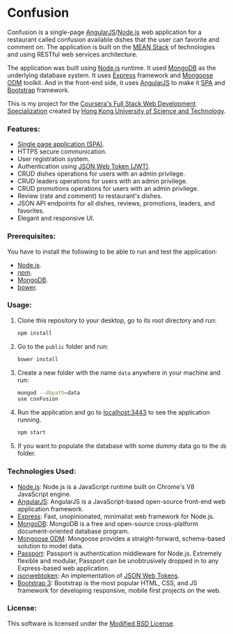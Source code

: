 # Confusion

Confusion is a single-page [AngularJS](https://angularjs.org/)/[Node.js](https://nodejs.org/en/) web application for a restaurant called confusion available dishes that the user can favorite and comment on. The application is built on the [MEAN Stack](<https://en.wikipedia.org/wiki/MEAN_(software_bundle)>) of technologies and using RESTful web services architecture.

The application was built using [Node.js](https://nodejs.org/en/) runtime. It used [MongoDB](https://www.mongodb.com/) as the underlying database system. It uses [Express](https://expressjs.com/) framework and [Mongoose ODM](http://mongoosejs.com/) toolkit. And in the front-end side, it uses [AngularJS](https://angularjs.org/) to make it [SPA](https://en.wikipedia.org/wiki/Single-page_application) and [Bootstrap](http://getbootstrap.com/) framework.

This is my project for the [Coursera's Full Stack Web Development Specialization](https://www.coursera.org/specializations/full-stack-mobile-app-development) created by [Hong Kong University of Science and Technology](http://www.ust.hk/).

### Features:

- [Single page application (SPA)](https://en.wikipedia.org/wiki/Single-page_application).
- HTTPS secure communication.
- User registration system.
- Authentication using [JSON Web Token (JWT)](https://tools.ietf.org/html/rfc7519).
- CRUD dishes operations for users with an admin privilege.
- CRUD leaders operations for users with an admin privilege.
- CRUD promotions operations for users with an admin privilege.
- Review (rate and comment) to restaurant's dishes.
- JSON API endpoints for all dishes, reviews, promotions, leaders, and favorites.
- Elegant and responsive UI.

### Prerequisites:

You have to install the following to be able to run and test the application:

- [Node.js](https://nodejs.org/en/).
- [npm](https://www.npmjs.com/).
- [MongoDB](https://www.mongodb.com/).
- [bower](https://bower.io/).

### Usage:

1. Clone this repository to your desktop, go to its root directory and run:
   ```bash
   npm install
   ```
2. Go to the `public` folder and run:
   ```bash
   bower install
   ```
3. Create a new folder with the name `data` anywhere in your machine and run:
   ```bash
   mongod --dbpath=data
   use conFusion
   ```
4. Run the application and go to [localhost:3443](http://127.0.0.1:3443/) to see the application running.
   ```bash
   npm start
   ```
5. If you want to populate the database with some dummy data go to the `db` folder.

### Technologies Used:

- [Node.js](https://nodejs.org/en/): Node.js is a JavaScript runtime built on Chrome's V8 JavaScript engine.
- [AngularJS](https://angularjs.org/): AngularJS is a JavaScript-based open-source front-end web application framework.
- [Express](https://expressjs.com/): Fast, unopinionated, minimalist web framework for Node.js.
- [MongoDB](https://www.mongodb.com/): MongoDB is a free and open-source cross-platform document-oriented database program.
- [Mongoose ODM](http://mongoosejs.com/): Mongoose provides a straight-forward, schema-based solution to model data.
- [Passport](http://passportjs.org/): Passport is authentication middleware for Node.js. Extremely flexible and modular, Passport can be unobtrusively dropped in to any Express-based web application.
- [jsonwebtoken](https://www.npmjs.com/package/jsonwebtoken): An implementation of [JSON Web Tokens](https://tools.ietf.org/html/rfc7519).
- [Bootstrap 3](http://getbootstrap.com/): Bootstrap is the most popular HTML, CSS, and JS framework for developing responsive, mobile first projects on the web.

### License:

This software is licensed under the [Modified BSD License](https://opensource.org/licenses/BSD-3-Clause).

<!--  ng serve --host 192.168.1.15-->

<!--


Uses Model View Controller Paradime
 -->
